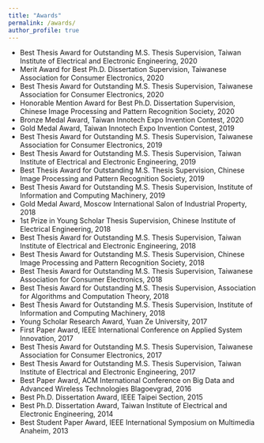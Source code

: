 ```yaml
---
title: "Awards"
permalink: /awards/
author_profile: true
---
```

* Best Thesis Award for Outstanding M.S. Thesis Supervision, Taiwan Institute of Electrical and Electronic Engineering, 2020
* Merit Award for Best Ph.D. Dissertation Supervision, Taiwanese Association for Consumer Electronics, 2020
* Best Thesis Award for Outstanding M.S. Thesis Supervision, Taiwanese Association for Consumer Electronics, 2020
* Honorable Mention Award for Best Ph.D. Dissertation Supervision, Chinese Image Processing and Pattern Recognition Society, 2020
* Bronze Medal Award, Taiwan Innotech Expo Invention Contest, 2020
* Gold Medal Award, Taiwan Innotech Expo Invention Contest, 2019
* Best Thesis Award for Outstanding M.S. Thesis Supervision, Taiwanese Association for Consumer Electronics, 2019
* Best Thesis Award for Outstanding M.S. Thesis Supervision, Taiwan Institute of Electrical and Electronic Engineering, 2019
* Best Thesis Award for Outstanding M.S. Thesis Supervision, Chinese Image Processing and Pattern Recognition Society, 2019
* Best Thesis Award for Outstanding M.S. Thesis Supervision, Institute of Information and Computing Machinery, 2019
* Gold Medal Award, Moscow International Salon of Industrial Property, 2018
* 1st Prize in Young Scholar Thesis Supervision, Chinese Institute of Electrical Engineering, 2018
* Best Thesis Award for Outstanding M.S. Thesis Supervision, Taiwan Institute of Electrical and Electronic Engineering, 2018
* Best Thesis Award for Outstanding M.S. Thesis Supervision, Chinese Image Processing and Pattern Recognition Society, 2018
* Best Thesis Award for Outstanding M.S. Thesis Supervision, Taiwanese Association for Consumer Electronics, 2018
* Best Thesis Award for Outstanding M.S. Thesis Supervision, Association for Algorithms and Computation Theory, 2018
* Best Thesis Award for Outstanding M.S. Thesis Supervision, Institute of Information and Computing Machinery, 2018
* Young Scholar Research Award, Yuan Ze University, 2017
* First Paper Award, IEEE International Conference on Applied System Innovation, 2017
* Best Thesis Award for Outstanding M.S. Thesis Supervision, Taiwanese Association for Consumer Electronics, 2017
* Best Thesis Award for Outstanding M.S. Thesis Supervision, Taiwan Institute of Electrical and Electronic Engineering, 2017
* Best Paper Award, ACM International Conference on Big Data and Advanced Wireless Technologies Blagoevgrad, 2016
* Best Ph.D. Dissertation Award, IEEE Taipei Section, 2015
* Best Ph.D. Dissertation Award, Taiwan Institute of Electrical and Electronic Engineering, 2014
* Best Student Paper Award, IEEE International Symposium on Multimedia Anaheim, 2013


